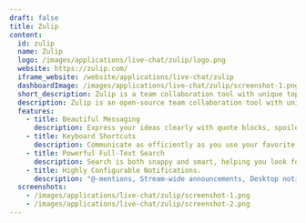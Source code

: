 ```yaml
---
draft: false
title: Zulip
content:
  id: zulip
  name: Zulip
  logo: /images/applications/live-chat/zulip/logo.png
  website: https://zulip.com/
  iframe_website: /website/applications/live-chat/zulip
  dashboardImage: /images/applications/live-chat/zulip/screenshot-1.png
  short_description: Zulip is a team collaboration tool with unique topic-based threading that combines the best of email and chat to make remote work productive and delightful.
  description: Zulip is an open-source team collaboration tool with unique topic-based threading that combines the best of email and chat to make remote work productive and delightful. Zulip features a unique threading model, in which each message also has a topic, along with the content.
  features:
    - title: Beautiful Messaging
      description: Express your ideas clearly with quote blocks, spoilers, LaTeX/math blocks, polls, global times, and much more. Have fun expressing yourself with emoji! Send a link and we’ll automatically generate a preview; click the preview to see it at full scale. Drag a file into the compose box and we’ll upload and preview it for you. Sharing and discussing work with team mates has never been easier.
    - title: Keyboard Shortcuts
      description: Communicate as efficiently as you use your favorite text editor. Anything you can do with a mouse, you can do even faster from the keyboard.
    - title: Powerful Full-Text Search
      description: Search is both snappy and smart, helping you look for text, people, and threads of conversation, with advanced search operators for fine-grained control.
    - title: Highly Configurable Notifications.
      description: "@-mentions, Stream-wide announcements, Desktop notifications, Audible notifications, Emails for important missed messages. Alert words, Optional weekly digest emails"
  screenshots:
    - /images/applications/live-chat/zulip/screenshot-1.png
    - /images/applications/live-chat/zulip/screenshot-2.png
---
```

